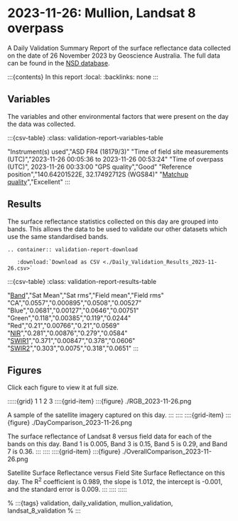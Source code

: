 # 2023-11-26: Mullion, Landsat 8 overpass

A Daily Validation Summary Report of the surface reflectance data collected on the date of 26 November 2023 by Geoscience&nbsp;Australia. The full data can be found in the [NSD database](https://www.dea.ga.gov.au/products/national-spectral-database).

:::{contents} In this report
:local:
:backlinks: none
:::

## Variables

The variables and other environmental factors that were present on the day the data was collected.

:::{csv-table}
:class: validation-report-variables-table

"Instrument(s) used","ASD FR4 (18179/3)"
"Time of field site measurements (UTC)","2023-11-26 00:05:36 to 2023-11-26 00:53:24"
"Time of overpass (UTC)", 2023-11-26 00:33:00
"GPS quality","Good"
"Reference position","140.64201522E, 32.17492712S (WGS84)"
"<a href='/guides/about/glossary/#pq' target='_blank'>Matchup quality</a>","Excellent"
:::

## Results

The surface reflectance statistics collected on this day are grouped into bands. This allows the data to be used to validate our other datasets which use the same standardised bands.

```{eval-rst}
.. container:: validation-report-download

   :download:`Download as CSV <./Daily_Validation_Results_2023-11-26.csv>`
```

:::{csv-table}
:class: validation-report-results-table

"<a href='/guides/about/glossary/#band' target='_blank'>Band</a>","Sat Mean","Sat rms","Field mean","Field rms"
"CA","0.0557","0.000895","0.0508","0.00527"
"Blue","0.0681","0.00127","0.0646","0.00751"
"Green","0.118","0.00385","0.119","0.0244"
"Red","0.21","0.00766","0.21","0.0569"
"<a href='/guides/about/glossary/#nir' target='_blank'>NIR</a>","0.281","0.00876","0.279","0.0584"
"<a href='/guides/about/glossary/#swir' target='_blank'>SWIR1</a>","0.371","0.00847","0.378","0.0606"
"<a href='/guides/about/glossary/#swir' target='_blank'>SWIR2</a>","0.303","0.0075","0.318","0.0651"
:::

## Figures

Click each figure to view it at full size.

:::::{grid} 1 1 2 3
::::{grid-item}
:::{figure} ./RGB_2023-11-26.png

A sample of the satellite imagery captured on this day.
:::
::::
::::{grid-item}
:::{figure} ./DayComparison_2023-11-26.png

The surface reflectance of Landsat 8 versus field data for each of the bands on this day. Band 1 is 0.005, Band 3 is 0.15, Band 5 is 0.29, and Band 7 is 0.36.
:::
::::
::::{grid-item}
:::{figure} ./OverallComparison_2023-11-26.png

Satellite Surface Reflectance versus Field Site Surface Reflectance on this day. The R<sup>2</sup> coefficient is 0.989, the slope is 1.012, the intercept is -0.001, and the standard error is 0.009.
:::
::::
:::::

% :::{tags} validation, daily_validation, mullion_validation, landsat_8_validation
% :::

